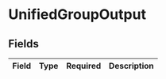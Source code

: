# UnifiedGroupOutput


## Fields

| Field       | Type        | Required    | Description |
| ----------- | ----------- | ----------- | ----------- |